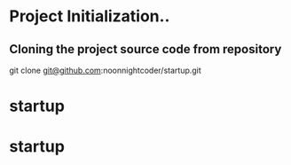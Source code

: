 # Project Initialization..


## Cloning the project source code from repository

git clone git@github.com:noonnightcoder/startup.git


# startup
# startup
